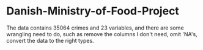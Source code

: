 # Danish-Ministry-of-Food-Project

The data contains 35064 crimes and 23 variables, and there are some wrangling need to do, such as remove the columns I don't need, omit 'NA's, convert the data to the right types.

